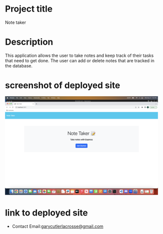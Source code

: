  # Project title
Note taker
  # Description
This application allows the user to take notes and keep track of their tasks that need to get done. The user can add or delete notes that are tracked in the database.
# screenshot of deployed site
<img src= "./img/Screenshot 2023-09-27 at 7.03.28 PM.png">

# link to deployed site


  * Contact Email:garycutlerlacrosse@gmail.com